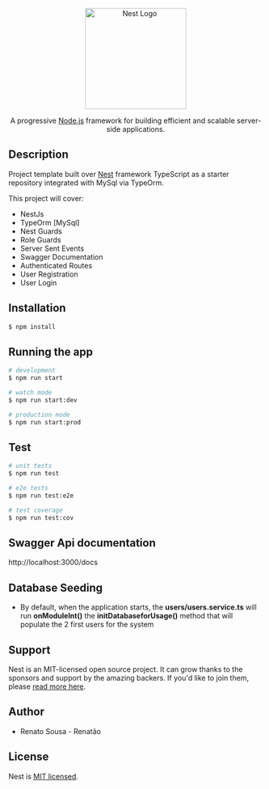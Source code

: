 <p align="center">
  <a href="http://nestjs.com/" target="blank"><img src="https://nestjs.com/img/logo-small.svg" width="200" alt="Nest Logo" /></a>
</p>

[circleci-image]: https://img.shields.io/circleci/build/github/nestjs/nest/master?token=abc123def456
[circleci-url]: https://circleci.com/gh/nestjs/nest

  <p align="center">A progressive <a href="http://nodejs.org" target="_blank">Node.js</a> framework for building efficient and scalable server-side applications.</p>
    
  <!--[![Backers on Open Collective](https://opencollective.com/nest/backers/badge.svg)](https://opencollective.com/nest#backer)
  [![Sponsors on Open Collective](https://opencollective.com/nest/sponsors/badge.svg)](https://opencollective.com/nest#sponsor)-->

## Description

Project template built over [Nest](https://github.com/nestjs/nest) framework TypeScript as a starter repository integrated with MySql via TypeOrm.

This project will cover:
 - NestJs
 - TypeOrm [MySql]
 - Nest Guards
 - Role Guards
 - Server Sent Events
 - Swagger Documentation
 - Authenticated Routes
 - User Registration
 - User Login


## Installation

```bash
$ npm install
```

## Running the app

```bash
# development
$ npm run start

# watch mode
$ npm run start:dev

# production mode
$ npm run start:prod
```

## Test

```bash
# unit tests
$ npm run test

# e2e tests
$ npm run test:e2e

# test coverage
$ npm run test:cov
```

## Swagger Api documentation

http://localhost:3000/docs


## Database Seeding
- By default, when the application starts, the **users/users.service.ts** will run **onModuleInt()** the **initDatabaseforUsage()** method that will populate the 2 first users for the system

## Support

Nest is an MIT-licensed open source project. It can grow thanks to the sponsors and support by the amazing backers. If you'd like to join them, please [read more here](https://docs.nestjs.com/support).

## Author
 - Renato Sousa - Renatão

## License

Nest is [MIT licensed](LICENSE).
